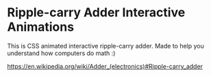 # Ripple-carry Adder Interactive Animations
This is CSS animated interactive ripple-carry adder. Made to help you understand
how computers do math :)

https://en.wikipedia.org/wiki/Adder_(electronics)#Ripple-carry_adder
